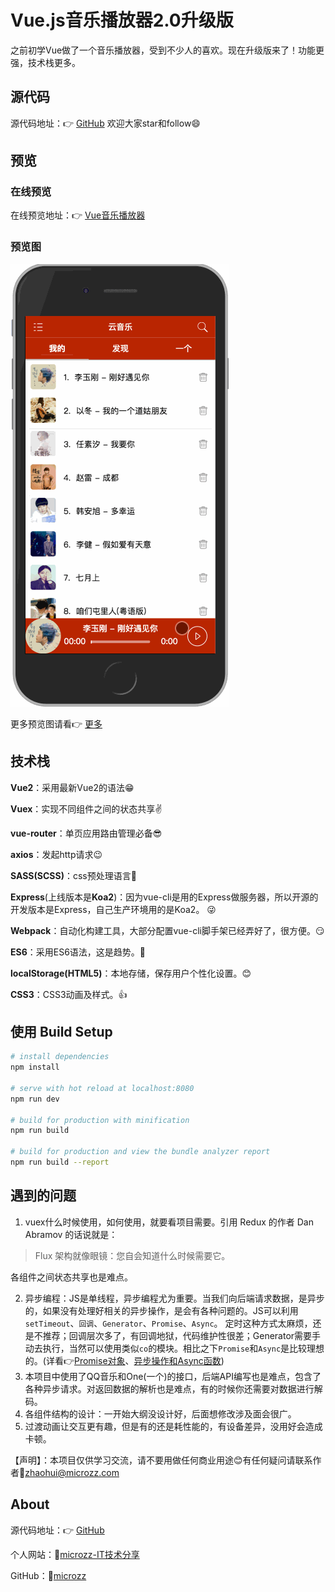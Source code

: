 # Vue.js音乐播放器2.0升级版
之前初学Vue做了一个音乐播放器，受到不少人的喜欢。现在升级版来了！功能更强，技术栈更多。

## 源代码
源代码地址：👉 [GitHub](https://github.com/microzz/vue-music-player)
欢迎大家star和follow😄

## 预览
### 在线预览
在线预览地址：👉 [Vue音乐播放器](https://microzz.com/vue-music/)

### 预览图
![Vue音乐播放器升级版 - microzz.com](https://github.com/microzz/preview/blob/master/vue_music_player/preview.gif?raw=true)

更多预览图请看👉 [更多](https://github.com/microzz/preview/tree/master/vue_music_playe)

## 技术栈
**Vue2**：采用最新Vue2的语法😁

**Vuex**：实现不同组件之间的状态共享✌️

**vue-router**：单页应用路由管理必备😎

**axios**：发起http请求😉

**SASS(SCSS)**：css预处理语言💪

**Express**(上线版本是**Koa2**)：因为vue-cli是用的Express做服务器，所以开源的开发版本是Express，自己生产环境用的是Koa2。 😜

**Webpack**：自动化构建工具，大部分配置vue-cli脚手架已经弄好了，很方便。😏

**ES6**：采用ES6语法，这是趋势。👏

**localStorage(HTML5)**：本地存储，保存用户个性化设置。😊

**CSS3**：CSS3动画及样式。👍

## 使用 Build Setup

``` bash
# install dependencies
npm install

# serve with hot reload at localhost:8080
npm run dev

# build for production with minification
npm run build

# build for production and view the bundle analyzer report
npm run build --report
```

## 遇到的问题
1. vuex什么时候使用，如何使用，就要看项目需要。引用 Redux 的作者 Dan Abramov 的话说就是：

  > Flux 架构就像眼镜：您自会知道什么时候需要它。

  各组件之间状态共享也是难点。

2. 异步编程：JS是单线程，异步编程尤为重要。当我们向后端请求数据，是异步的，如果没有处理好相关的异步操作，是会有各种问题的。JS可以利用`setTimeout`、`回调`、`Generator`、`Promise`、`Async`。
定时这种方式太麻烦，还是不推荐；回调层次多了，有回调地狱，代码维护性很差；Generator需要手动去执行，当然可以使用类似`co`的模块。相比之下`Promise`和`Async`是比较理想的。(详看👉[Promise对象](https://microzz.com/2017/01/14/promise/)、[异步操作和Async函数](https://microzz.com/2017/01/15/async/))
3. 本项目中使用了QQ音乐和One(一个)的接口，后端API编写也是难点，包含了各种异步请求。对返回数据的解析也是难点，有的时候你还需要对数据进行解码。
4. 各组件结构的设计：一开始大纲没设计好，后面想修改涉及面会很广。
5. 过渡动画让交互更有趣，但是有的还是耗性能的，有设备差异，没用好会造成卡顿。

【声明】：本项目仅供学习交流，请不要用做任何商业用途😊有任何疑问请联系作者📩[zhaohui@microzz.com](mailto:zhaohui@microzz.com)

## About
源代码地址：👉 [GitHub](https://github.com/microzz/vue-music-player)

个人网站：🔗[microzz-IT技术分享](https://microzz.com/)

GitHub：🔗[microzz](https://github.com/microzz)

